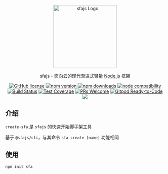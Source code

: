 <p align="center">
  <a href="https://sfajs.com/" target="blank"><img src="https://sfajs.com/images/logo.png" alt="sfajs Logo" width="200"/></a>
</p>

<p align="center">sfajs - 面向云的现代渐进式轻量 <a href="http://nodejs.org" target="_blank">Node.js</a> 框架</p>
<p align="center">
    <a href="https://github.com/sfajs/create-sfa/blob/main/LICENSE" target="_blank"><img src="https://img.shields.io/badge/license-MIT-blue.svg" alt="GitHub license" /></a>
    <a href=""><img src="https://img.shields.io/npm/v/create-sfa.svg" alt="npm version"></a>
    <a href=""><img src="https://badgen.net/npm/dt/create-sfa" alt="npm downloads"></a>
    <a href="https://nodejs.org/en/about/releases/"><img src="https://img.shields.io/node/v/vite.svg" alt="node compatibility"></a>
    <a href="#"><img src="https://github.com/sfajs/create-sfa/actions/workflows/test.yml/badge.svg?branch=main" alt="Build Status"></a>
    <a href="https://codecov.io/gh/sfajs/create-sfa/branch/main"><img src="https://img.shields.io/codecov/c/github/sfajs/create-sfa/main.svg" alt="Test Coverage"></a>
    <a href="https://github.com/sfajs/create-sfa/pulls"><img src="https://img.shields.io/badge/PRs-welcome-brightgreen.svg" alt="PRs Welcome"></a>
    <a href="https://gitpod.io/#https://github.com/sfajs/create-sfa"><img src="https://img.shields.io/badge/Gitpod-Ready--to--Code-blue?logo=gitpod" alt="Gitpod Ready-to-Code"></a>
    <a href="https://paypal.me/ihalwang" target="_blank"><img src="https://img.shields.io/badge/Donate-PayPal-ff3f59.svg"/></a>
</p>

## 介绍

`create-sfa` 是 `sfajs` 的快速开始脚手架工具

基于 `@sfajs/cli`，与其命令 `sfa create [name]` 功能相同

## 使用

```
npm init sfa
```
